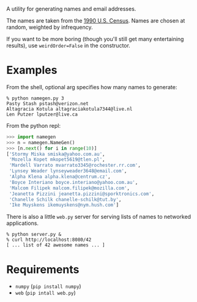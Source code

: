 A utility for generating names and email addresses.

The names are taken from the [1990 U.S.
Census](http://www.census.gov/genealogy/www/data/1990surnames/names_files.html).
Names are chosen at random, weighted by infrequency.

If you want to be more boring (though you'll still get many entertaining
results), use `weirdOrder=False` in the constructor.

# Examples

From the shell, optional arg specifies how many names to generate:

```shell
% python namegen.py 3
Pasty Stash pstash@verizon.net
Altagracia Kotula altagraciakotula7344@live.nl
Len Putzer lputzer@live.ca
```

From the python repl:

```python
>>> import namegen
>>> n = namegen.NameGen()
>>> [n.next() for i in range(10)]
['Stormy Miska smiska@yahoo.com.au',
 'Mozella Kopet mkopet5619@tlen.pl',
 'Mardell Varrato mvarrato3345@rochester.rr.com',
 'Lynsey Weader lynseyweader3648@email.com',
 'Alpha Klena alpha.klena@centrum.cz',
 'Boyce Interiano boyce.interiano@yahoo.com.au',
 'Malcom Filipek malcom.filipek@mozilla.com',
 'Jeanetta Pizzini jeanetta.pizzini@sporktronics.com',
 'Chanelle Schilk chanelle-schilk@tut.by',
 'Ike Muyskens ikemuyskens@nym.hush.com']
```

There is also a little `web.py` server for serving lists of names to networked
applications.

```shell
% python server.py &
% curl http://localhost:8080/42
[ ... list of 42 awesome names ... ]
```

# Requirements

- `numpy` (`pip install numpy`)
- `web` (`pip intall web.py`)

